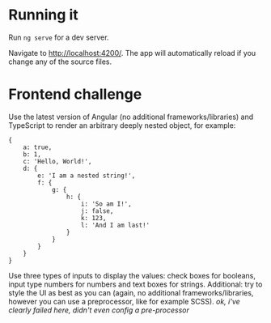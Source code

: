 # Running it
Run `ng serve` for a dev server. 

Navigate to [http://localhost:4200/](http://localhost:4200/). The app will automatically reload if you change any of the source files.

# Frontend challenge
Use the latest version of Angular (no additional frameworks/libraries) and TypeScript to render an arbitrary deeply nested object, for example:
```
{
	a: true,
	b: 1,
	c: 'Hello, World!',
	d: {
		e: 'I am a nested string!',
		f: {
			g: {
				h: {
					i: 'So am I!',
					j: false,
					k: 123,
					l: 'And I am last!'
				}
			}
		}
	}
}
```
Use three types of inputs to display the values: check boxes for booleans, input type numbers for numbers and text boxes for strings.
Additional: try to style the UI as best as you can (again, no additional frameworks/libraries, however you can use a preprocessor, like for example
SCSS). *ok, i've clearly failed here, didn't even config a pre-processor*